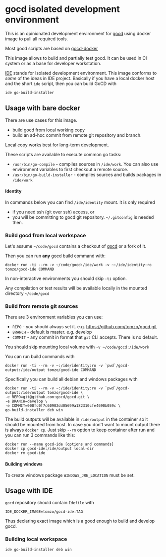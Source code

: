 # gocd isolated development environment

This is an opinionated development environment for [gocd](https://github.com/gocd/gocd)
using docker image to pull all required tools.

Most gocd scripts are based on [gocd-docker](https://github.com/gocd/gocd-docker)

This image allows to build and partially test gocd. It can be used in CI system
or as a base for developer workstation.

[IDE](https://github.com/ai-traders/ide) stands for Isolated development environment.
This image conforms to *some* of the ideas in IDE project. Basically if you have
a local docker host and the short `ide` script, then you can build GoCD with
```bash
ide go-build-installer
```

## Usage with bare docker

There are use cases for this image.

 * build gocd from local working copy
 * build an ad-hoc commit from remote git repository and branch.

Local copy works best for long-term development.

These scripts are available to execute common go tasks:
 * `/usr/bin/go-compile` - compiles sources in `/ide/work`. You can also use
 environment variables to first checkout a remote source.
 * `/usr/bin/go-build-installer` - compiles sources and builds packages in `/ide/work`

#### Identity

In commands below you can find `/ide/identity` mount. It is only required
 * if you need ssh (git over ssh) access, or
 * you will be committing to gocd git repository. `~/.gitconfig` is needed then.

### Build gocd from local workspace

Let's assume `~/code/gocd` contains a checkout of [gocd](https://github.com/gocd/gocd)
or a fork of it.

Then you can run **any** gocd build command with:
```
docker run -ti --rm -v ~/code/gocd:/ide/work -v ~:/ide/identity:ro tomzo/gocd-ide COMMAND
```
In non-interactive environments you should skip `-ti` option.

Any compilation or test results will be available locally in
 the mounted directory `~/code/gocd`

### Build from remote git sources

There are 3 environment variables you can use:

 * `REPO`   - you should always set it. e.g. https://github.com/tomzo/gocd.git
 * `BRANCH` - default is master. e.g. develop
 * `COMMIT` - any commit in format that `git` CLI accepts. There is no default.

You should skip mounting local volume with `-v ~/code/gocd:/ide/work`

You can run build commands with
```
docker run -ti --rm -v ~:/ide/identity:ro -v `pwd`/gocd-output:/ide/output tomzo/gocd-ide COMMAND
```

Specifically you can build all debian and windows packages with
```
docker run -ti --rm -v ~:/ide/identity:ro -v `pwd`/gocd-output:/ide/output tomzo/gocd-ide \
-e REPO=git@github.com:gocd/gocd.git \
-e BRANCH=develop \
-e COMMIT=000fc0f7c60902dd05699a182310cfe4690b059c \
go-build-installer deb win
```

The build outputs will be available in `/ide/output` in the container so it should
be mounted from host. In case you don't want to mount output there is always `docker cp`.
Just skip `--rm` option to keep container after run and you can run 3 commands like this:
```
docker run --name gocd-ide [options and commands]
docker cp gocd-ide:/ide/output local-dir
docker rm gocd-ide
```

#### Building windows

To create windows package `WINDOWS_JRE_LOCATION` must be set.

## Usage with IDE

`gocd` repository should contain `Idefile` with
```
IDE_DOCKER_IMAGE=tomzo/gocd-ide:TAG
```
Thus declaring exact image which is a good enough to build and develop gocd.

### Building local workspace

```
ide go-build-installer deb win
```
